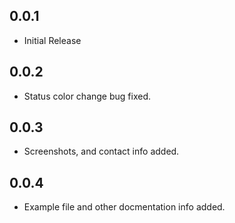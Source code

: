 ## 0.0.1
- Initial Release

## 0.0.2
- Status color change bug fixed.

## 0.0.3
- Screenshots, and contact info added.

## 0.0.4
- Example file and other docmentation info added.
